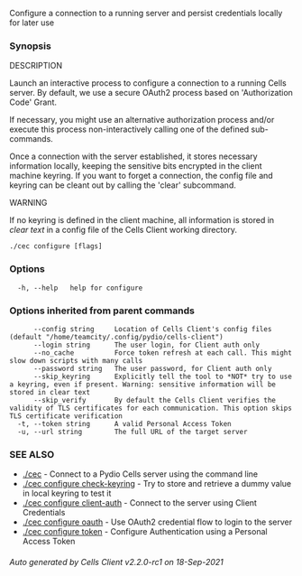 Configure a connection to a running server and persist credentials locally for later use

### Synopsis


DESCRIPTION

  Launch an interactive process to configure a connection to a running Cells server.
  By default, we use a secure OAuth2 process based on 'Authorization Code' Grant.

  If necessary, you might use an alternative authorization process and/or execute this process non-interactively calling one of the defined sub-commands.

  Once a connection with the server established, it stores necessary information locally, keeping the sensitive bits encrypted in the client machine keyring.
  If you want to forget a connection, the config file and keyring can be cleant out by calling the 'clear' subcommand.

WARNING

If no keyring is defined in the client machine, all information is stored in *clear text* in a config file of the Cells Client working directory.


```
./cec configure [flags]
```

### Options

```
  -h, --help   help for configure
```

### Options inherited from parent commands

```
      --config string     Location of Cells Client's config files (default "/home/teamcity/.config/pydio/cells-client")
      --login string      The user login, for Client auth only
      --no_cache          Force token refresh at each call. This might slow down scripts with many calls
      --password string   The user password, for Client auth only
      --skip_keyring      Explicitly tell the tool to *NOT* try to use a keyring, even if present. Warning: sensitive information will be stored in clear text
      --skip_verify       By default the Cells Client verifies the validity of TLS certificates for each communication. This option skips TLS certificate verification
  -t, --token string      A valid Personal Access Token
  -u, --url string        The full URL of the target server
```

### SEE ALSO

* [./cec](./cec)	 - Connect to a Pydio Cells server using the command line
* [./cec configure check-keyring](./cec-configure-check-keyring)	 - Try to store and retrieve a dummy value in local keyring to test it
* [./cec configure client-auth](./cec-configure-client-auth)	 - Connect to the server using Client Credentials
* [./cec configure oauth](./cec-configure-oauth)	 - Use OAuth2 credential flow to login to the server
* [./cec configure token](./cec-configure-token)	 - Configure Authentication using a Personal Access Token

###### Auto generated by Cells Client v2.2.0-rc1 on 18-Sep-2021
